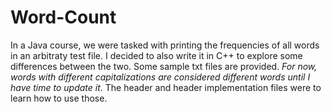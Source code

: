 # Word-Count
In a Java course, we were tasked with printing the frequencies of all words in an arbitraty test file. I decided to also write it in C++ to explore some differences between the two. Some sample txt files are provided. *For now, words with different capitalizations are considered different words until I have time to update it*. The header and header 
implementation files were to learn how to use those.

